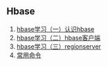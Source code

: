 ## Hbase
 1. [hbase学习（一）认识hbase](/hbase/202108/hbase_structure.md)
 2. [hbase学习（二）hbase客户端](/hbase/202108/client.md)
 3. [hbase学习（三）regionserver](/hbase/202109/hbase_regionserver.md)
 3. [常用命令](/hbase/202108/hbase_tips.md)
